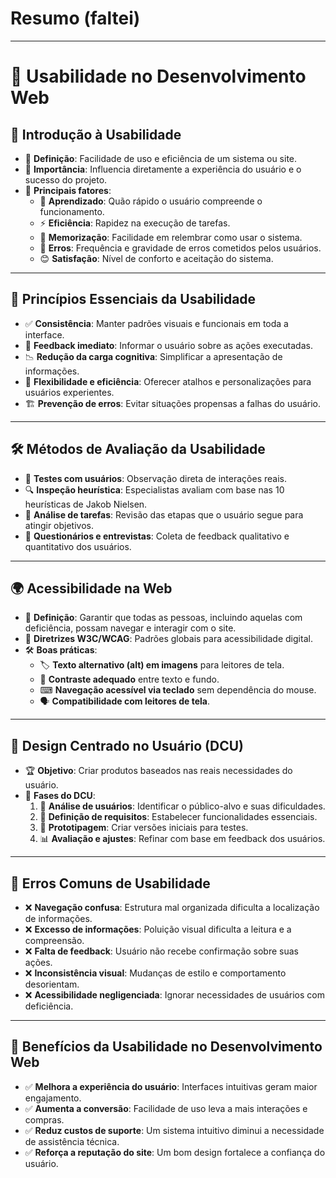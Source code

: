 # Resumo (faltei)

---

# 📌 Usabilidade no Desenvolvimento Web
## 🎯 Introdução à Usabilidade
- 🔹 **Definição**: Facilidade de uso e eficiência de um sistema ou site.
- 🔹 **Importância**: Influencia diretamente a experiência do usuário e o sucesso do projeto.
- 🔹 **Principais fatores**:
  - 📖 **Aprendizado**: Quão rápido o usuário compreende o funcionamento.
  - ⚡ **Eficiência**: Rapidez na execução de tarefas.
  - 🧠 **Memorização**: Facilidade em relembrar como usar o sistema.
  - 🚨 **Erros**: Frequência e gravidade de erros cometidos pelos usuários.
  - 😊 **Satisfação**: Nível de conforto e aceitação do sistema.

---

## 🔑 Princípios Essenciais da Usabilidade
- ✅ **Consistência**: Manter padrões visuais e funcionais em toda a interface.
- 🔄 **Feedback imediato**: Informar o usuário sobre as ações executadas.
- 📉 **Redução da carga cognitiva**: Simplificar a apresentação de informações.
- 🚀 **Flexibilidade e eficiência**: Oferecer atalhos e personalizações para usuários experientes.
- 🏗 **Prevenção de erros**: Evitar situações propensas a falhas do usuário.

---

## 🛠 Métodos de Avaliação da Usabilidade
- 👥 **Testes com usuários**: Observação direta de interações reais.
- 🔍 **Inspeção heurística**: Especialistas avaliam com base nas 10 heurísticas de Jakob Nielsen.
- 📌 **Análise de tarefas**: Revisão das etapas que o usuário segue para atingir objetivos.
- 📝 **Questionários e entrevistas**: Coleta de feedback qualitativo e quantitativo dos usuários.

---

## 🌍 Acessibilidade na Web
- 📌 **Definição**: Garantir que todas as pessoas, incluindo aquelas com deficiência, possam navegar e interagir com o site.
- 📜 **Diretrizes W3C/WCAG**: Padrões globais para acessibilidade digital.
- 🛠 **Boas práticas**:
  - 🏷 **Texto alternativo (alt) em imagens** para leitores de tela.
  - 🎨 **Contraste adequado** entre texto e fundo.
  - ⌨ **Navegação acessível via teclado** sem dependência do mouse.
  - 🗣 **Compatibilidade com leitores de tela**.

---

## 🎨 Design Centrado no Usuário (DCU)
- 🏆 **Objetivo**: Criar produtos baseados nas reais necessidades do usuário.
- 🔄 **Fases do DCU**:
  1. 👤 **Análise de usuários**: Identificar o público-alvo e suas dificuldades.
  2. 📌 **Definição de requisitos**: Estabelecer funcionalidades essenciais.
  3. 🎨 **Prototipagem**: Criar versões iniciais para testes.
  4. 📊 **Avaliação e ajustes**: Refinar com base em feedback dos usuários.

---

## 🚨 Erros Comuns de Usabilidade
- ❌ **Navegação confusa**: Estrutura mal organizada dificulta a localização de informações.
- ❌ **Excesso de informações**: Poluição visual dificulta a leitura e a compreensão.
- ❌ **Falta de feedback**: Usuário não recebe confirmação sobre suas ações.
- ❌ **Inconsistência visual**: Mudanças de estilo e comportamento desorientam.
- ❌ **Acessibilidade negligenciada**: Ignorar necessidades de usuários com deficiência.

---

## 🎯 Benefícios da Usabilidade no Desenvolvimento Web
- ✅ **Melhora a experiência do usuário**: Interfaces intuitivas geram maior engajamento.
- ✅ **Aumenta a conversão**: Facilidade de uso leva a mais interações e compras.
- ✅ **Reduz custos de suporte**: Um sistema intuitivo diminui a necessidade de assistência técnica.
- ✅ **Reforça a reputação do site**: Um bom design fortalece a confiança do usuário.
